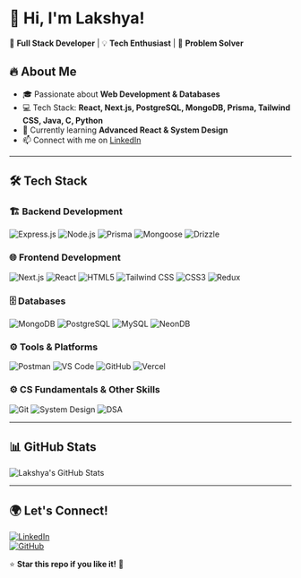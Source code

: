 # 👋 Hi, I'm Lakshya!  
🚀 **Full Stack Developer** | 💡 **Tech Enthusiast** | 🎯 **Problem Solver**  

## 🔥 About Me  
- 🎓 Passionate about **Web Development & Databases**  
- 💻 Tech Stack: **React, Next.js, PostgreSQL, MongoDB, Prisma, Tailwind CSS, Java, C, Python**  
- 🌱 Currently learning **Advanced React & System Design**  
- 📫 Connect with me on [LinkedIn](https://www.linkedin.com/in/lakshya-singh-b7b325287/)  

---

## 🛠 **Tech Stack**  

### 🏗 **Backend Development**  
![Express.js](https://img.shields.io/badge/Express.js-000000?style=flat-square&logo=express&logoColor=white) 
![Node.js](https://img.shields.io/badge/Node.js-43853D?style=flat-square&logo=node.js&logoColor=white) 
![Prisma](https://img.shields.io/badge/Prisma-2D3748?style=flat-square&logo=prisma&logoColor=white) 
![Mongoose](https://img.shields.io/badge/Mongoose-880000?style=flat-square&logo=mongodb&logoColor=white) 
![Drizzle](https://img.shields.io/badge/Drizzle-FF5733?style=flat-square&logo=drizzle&logoColor=white)  

### 🌐 **Frontend Development**  
![Next.js](https://img.shields.io/badge/Next.js-000000?style=flat-square&logo=nextdotjs&logoColor=white) 
![React](https://img.shields.io/badge/React-20232A?style=flat-square&logo=react&logoColor=61DAFB) 
![HTML5](https://img.shields.io/badge/HTML5-E34F26?style=flat-square&logo=html5&logoColor=white) 
![Tailwind CSS](https://img.shields.io/badge/TailwindCSS-38B2AC?style=flat-square&logo=tailwind-css&logoColor=white) 
![CSS3](https://img.shields.io/badge/CSS3-1572B6?style=flat-square&logo=css3&logoColor=white) 
![Redux](https://img.shields.io/badge/Redux-764ABC?style=flat-square&logo=redux&logoColor=white)  

### 🗄️ **Databases**  
![MongoDB](https://img.shields.io/badge/MongoDB-4EA94B?style=flat-square&logo=mongodb&logoColor=white) 
![PostgreSQL](https://img.shields.io/badge/PostgreSQL-336791?style=flat-square&logo=postgresql&logoColor=white) 
![MySQL](https://img.shields.io/badge/MySQL-4479A1?style=flat-square&logo=mysql&logoColor=white) 
![NeonDB](https://img.shields.io/badge/NeonDB-000000?style=flat-square&logo=postgresql&logoColor=white)  

### ⚙️ **Tools & Platforms**  
![Postman](https://img.shields.io/badge/Postman-FF6C37?style=flat-square&logo=postman&logoColor=white) 
![VS Code](https://img.shields.io/badge/VS_Code-007ACC?style=flat-square&logo=visual-studio-code&logoColor=white) 
![GitHub](https://img.shields.io/badge/GitHub-181717?style=flat-square&logo=github&logoColor=white) 
![Vercel](https://img.shields.io/badge/Vercel-000000?style=flat-square&logo=vercel&logoColor=white)  

### ⚙️ **CS Fundamentals & Other Skills**  
![Git](https://img.shields.io/badge/Git-F05032?style=flat-square&logo=git&logoColor=white) 
![System Design](https://img.shields.io/badge/System%20Design-4285F4?style=flat-square&logo=google&logoColor=white) 
![DSA](https://img.shields.io/badge/Data%20Structures%20&%20Algorithms-007396?style=flat-square&logo=algorithms&logoColor=white)  

---

## 📊 **GitHub Stats**  
![Lakshya's GitHub Stats](https://github-readme-stats.vercel.app/api?username=lakshya977&show_icons=true&theme=dark)  

---

## 🌍 **Let's Connect!**  
[![LinkedIn](https://img.shields.io/badge/LinkedIn-0A66C2?style=flat-square&logo=linkedin&logoColor=white)](https://www.linkedin.com/in/lakshya-singh-b7b325287/)  
[![GitHub](https://img.shields.io/badge/GitHub-181717?style=flat-square&logo=github&logoColor=white)](https://github.com/lakshya977)  

⭐ **Star this repo if you like it!** 🌟  
